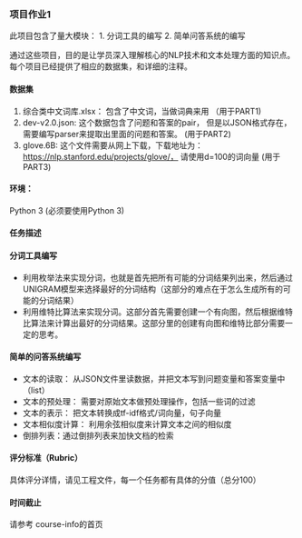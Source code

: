 ### 项目作业1
此项目包含了量大模块： 1. 分词工具的编写   2. 简单问答系统的编写

通过这些项目，目的是让学员深入理解核心的NLP技术和文本处理方面的知识点。每个项目已经提供了相应的数据集，和详细的注释。 

#### 数据集
1. 综合类中文词库.xlsx： 包含了中文词，当做词典来用 （用于PART1)
2. dev-v2.0.json: 这个数据包含了问题和答案的pair， 但是以JSON格式存在，需要编写parser来提取出里面的问题和答案。 (用于PART2) 
3. glove.6B: 这个文件需要从网上下载，下载地址为：https://nlp.stanford.edu/projects/glove/， 请使用d=100的词向量 (用于PART3)

#### 环境：
Python 3 (必须要使用Python 3)

#### 任务描述

#### 分词工具编写
- 利用枚举法来实现分词，也就是首先把所有可能的分词结果列出来，然后通过UNIGRAM模型来选择最好的分词结构（这部分的难点在于怎么生成所有的可能的分词结果）
- 利用维特比算法来实现分词。这部分首先需要创建一个有向图，然后根据维特比算法来计算出最好的分词结果。这部分里的创建有向图和维特比部分需要一定的思考。 

#### 简单的问答系统编写
- 文本的读取： 从JSON文件里读数据，并把文本写到问题变量和答案变量中（list）
- 文本的预处理： 需要对原始文本做预处理操作，包括一些词的过滤
- 文本的表示： 把文本转换成tf-idf格式/词向量，句子向量
- 文本相似度计算： 利用余弦相似度来计算文本之间的相似度
- 倒排列表：通过倒排列表来加快文档的检索

#### 评分标准（Rubric）
具体评分详情，请见工程文件，每一个任务都有具体的分值（总分100） 

#### 时间截止 
请参考 course-info的首页



